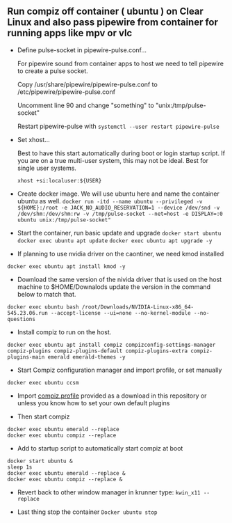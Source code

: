 ## Run compiz off container ( ubuntu ) on Clear Linux and also pass pipewire from container for running apps like mpv or vlc

- Define pulse-socket in pipewire-pulse.conf...
  
  For pipewire sound from container apps to host we need to tell pipewire to create a pulse socket.

  Copy /usr/share/pipewire/pipewire-pulse.conf to /etc/pipewire/pipewire-pulse.conf 

  Uncomment line 90 and change "something" to "unix:/tmp/pulse-socket" 

  Restart pipewire-pulse with ```systemctl --user restart pipewire-pulse```


- Set xhost...

  Best to have this start automatically during boot or login startup script.
  If you are on a true multi-user system, this may not be ideal. Best for single user systems. 

   ```xhost +si:localuser:${USER}```



- Create docker image. We will use ubuntu here and name the container ubuntu as well. 
    ```docker run -itd --name ubuntu --privileged -v ${HOME}:/root -e JACK_NO_AUDIO_RESERVATION=1 --device /dev/snd -v /dev/shm:/dev/shm:rw -v /tmp/pulse-socket --net=host -e DISPLAY=:0 ubuntu unix:/tmp/pulse-socket"```

- Start the container, run basic update and upgrade
```docker start ubuntu```
```docker exec ubuntu apt update```
```docker exec ubuntu apt upgrade -y```

- If planning to use nvidia driver on the caontiner, we need kmod installed
```
docker exec ubuntu apt install kmod -y
```
- Download the same version of the nivida driver that is used on the host machine to $HOME/Downalods update the version in the command below to match that. 
```
docker exec ubuntu bash /root/Downloads/NVIDIA-Linux-x86_64-545.23.06.run --accept-license --ui=none --no-kernel-module --no-questions
```
- Install compiz to run on the host.

```
docker exec ubuntu apt install compiz compizconfig-settings-manager compiz-plugins compiz-plugins-default compiz-plugins-extra compiz-plugins-main emerald emerald-themes -y

```
- Start Compiz configuration manager and import profile, or set manually  
```
docker exec ubuntu ccsm
```
- Import [compiz.profile](compiz.profile) provided as a download in this repository or unless you know how to set your own default plugins 

- Then start compiz
```
docker exec ubuntu emerald --replace
docker exec ubuntu compiz --replace
```
- Add to startup script to automatically start compiz at boot
```#!/bin/bash
docker start ubuntu &
sleep 1s
docker exec ubuntu emerald --replace &
docker exec ubuntu compiz --replace &
```

- Revert back to other window manager
in krunner type: ```kwin_x11 --replace```

- Last thing stop the container
```Docker ubuntu stop```
